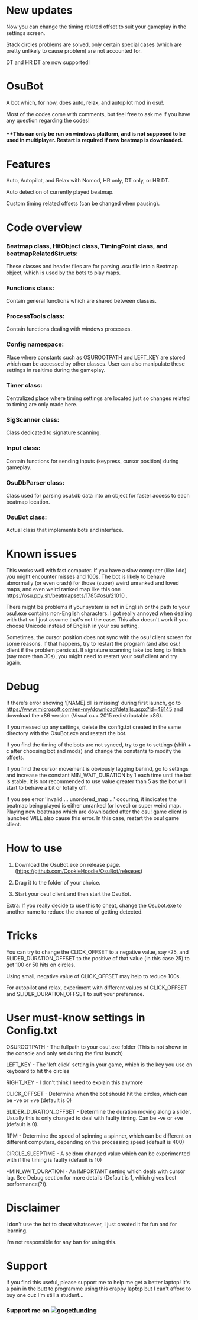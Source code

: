 # New updates
Now you can change the timing related offset to suit your gameplay in the settings screen.

Stack circles problems are solved, only certain special cases (which are pretty unlikely to cause problem) are not accounted for.

DT and HR DT are now supported!


# OsuBot
A bot which, for now, does auto, relax, and autopilot mod in osu!. 

Most of the codes come with comments, but feel free to ask me if you have any question regarding the codes!

#### **This can only be run on windows platform, and is not supposed to be used in multiplayer. Restart is required if new beatmap is downloaded. 


# Features
Auto, Autopilot, and Relax with Nomod, HR only, DT only, or HR DT.

Auto detection of currently played beatmap.

Custom timing related offsets (can be changed when pausing).


# Code overview
### Beatmap class, HitObject class, TimingPoint class, and beatmapRelatedStructs:
These classes and header files are for parsing .osu file into a Beatmap object, which is used by the bots to play maps.

### Functions class:
Contain general functions which are shared between classes.

### ProcessTools class:
Contain functions dealing with windows processes.

### Config namespace:
Place where constants such as OSUROOTPATH and LEFT_KEY are stored which can be accessed by other classes. User can also manipulate these settings in realtime during the gameplay.

### Timer class:
Centralized place where timing settings are located just so changes related to timing are only made here.

### SigScanner class:
Class dedicated to signature scanning.

### Input class:
Contain functions for sending inputs (keypress, cursor position) during gameplay.

### OsuDbParser class:
Class used for parsing osu!.db data into an object for faster access to each beatmap location.

### OsuBot class:
Actual class that implements bots and interface.


# Known issues
This works well with fast computer. If you have a slow computer (like I do) you might encounter misses and 100s. 
The bot is likely to behave abnormally (or even crash) for those (super) weird unranked and loved maps, and even weird ranked map like this one https://osu.ppy.sh/beatmapsets/1785#osu/21010 .

There might be problems if your system is not in English or the path to your osu!.exe contains non-English characters. I got really annoyed when dealing with that so I just assume that's not the case. This also doesn't work if you choose Unicode instead of English in your osu setting.

Sometimes, the cursor position does not sync with the osu! client screen for some reasons. If that happens, try to restart the program (and also osu! client if the problem persists).
If signature scanning take too long to finish (say more than 30s), you might need to restart your osu! client and try again.


# Debug
If there's error showing '[NAME].dll is missing' during first launch, go to https://www.microsoft.com/en-my/download/details.aspx?id=48145 and download the x86 version (Visual c++ 2015 redistributable x86).

If you messed up any settings, delete the config.txt created in the same directory with the OsuBot.exe and restart the bot. 

If you find the timing of the bots are not synced, try to go to settings (shift + c after choosing bot and mods) and change the constants to modify the offsets.

If you find the cursor movement is obviously lagging behind, go to settings and increase the constant MIN_WAIT_DURATION by 1 each time until the bot is stable. It is not recommended to use value greater than 5 as the bot will start to behave a bit or totally off.

If you see error 'invalid <T> ... unordered_map ...' occuring, it indicates the beatmap being played is either unranked (or loved) or super weird map. Playing new beatmaps which are downloaded after the osu! game client is launched WILL also cause this error. In this case, restart the osu! game client.


# How to use
1) Download the OsuBot.exe on release page. (https://github.com/CookieHoodie/OsuBot/releases)

2) Drag it to the folder of your choice.

3) Start your osu! client and then start the OsuBot.

Extra: If you really decide to use this to cheat, change the Osubot.exe to another name to reduce the chance of getting detected.


# Tricks
You can try to change the CLICK_OFFSET to a negative value, say -25, and SLIDER_DURATION_OFFSET to the positive of that value (in this case 25) to get 100 or 50 hits on circles.

Using small, negative value of CLICK_OFFSET may help to reduce 100s.

For autopilot and relax, experiment with different values of CLICK_OFFSET and SLIDER_DURATION_OFFSET to suit your preference.


# User must-know settings in Config.txt
OSUROOTPATH - The fullpath to your osu!.exe folder (This is not shown in the console and only set during the first launch)

LEFT_KEY - The 'left click' setting in your game, which is the key you use on keyboard to hit the circles

RIGHT_KEY - I don't think I need to explain this anymore

CLICK_OFFSET - Determine when the bot should hit the circles, which can be -ve or +ve (default is 0)

SLIDER_DURATION_OFFSET - Determine the duration moving along a slider. Usually this is only changed to deal with faulty timing. Can be -ve or +ve (default is 0).

RPM - Determine the speed of spinning a spinner, which can be different on different computers, depending on the processing speed (default is 400)

CIRCLE_SLEEPTIME - A seldom changed value which can be experimented with if the timing is faulty (default is 10)

*MIN_WAIT_DURATION - An IMPORTANT setting which deals with cursor lag. See Debug section for more details (Default is 1, which gives best performance(?)).


# Disclaimer
I don't use the bot to cheat whatsoever, I just created it for fun and for learning.

I'm not responsible for any ban for using this.


# Support
If you find this useful, please support me to help me get a better laptop! It's a pain in the butt to programme using this crappy laptop but I can't afford to buy one cuz I'm still a student...

### Support me on [![gogetfunding](https://gogetfunding.com/wp-content/themes/ggf/images/logo.png)](https://goget.fund/2KVjFNw)

